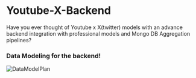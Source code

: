 # Youtube-X-Backend
Have you ever thought of Youtube x X(twitter) models with an advance backend integration with professional models and Mongo DB Aggregation pipelines?


### Data Modeling for the backend!
![DataModelPlan](https://github.com/user-attachments/assets/e10a871d-a56b-4529-b0f6-c6b502339234)
